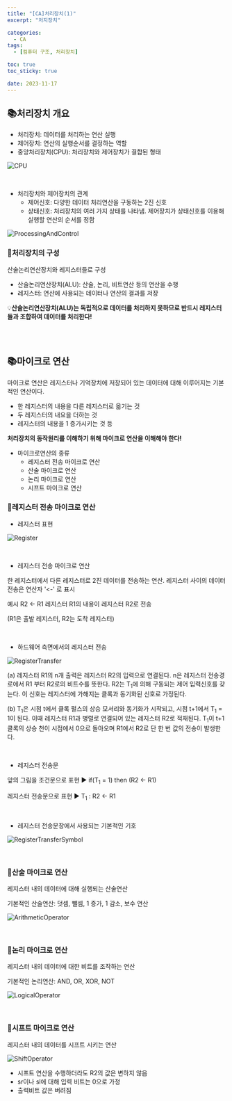 ```yaml
---
title: "[CA]처리장치(1)"
excerpt: "처지장치"

categories:
  - CA
tags:
  - [컴퓨터 구조, 처리장치]

toc: true
toc_sticky: true

date: 2023-11-17
---
```


## 📚처리장치 개요
* 처리장치: 데이터를 처리하는 연산 실행
* 제어장치: 연산의 실행순서를 결정하는 역할
* 중앙처리장치(CPU): 처리장치와 제어장치가 결합된 형태

![CPU](\assets\images\CA\CPU.png)

<br>

* 처리장치와 제어장치의 관계
  - 제어신호: 다양한 데이터 처리연산을 구동하는 2진 신호
  - 상태신호: 처리장치의 여러 가지 상태를 나타냄. 제어장치가 상태신호를 이용해 실행할 연산의 순서를 정함

![ProcessingAndControl](\assets\images\CA\ProcessingAndControl.png)

### 📄처리장치의 구성
산술논리연산장치와 레지스터들로 구성

* 산술논리연산장치(ALU): 산술, 논리, 비트연산 등의 연산을 수행
* 레지스터: 연산에 사용되는 데이터나 연산의 결과를 저장

💡**산술논리연산장치(ALU)는 독립적으로 데이터를 처리하지 못하므로 반드시 레지스터들과 조합하여 데이터를 처리한다!**

<br><br>

## 📚마이크로 연산
마이크로 연산은 레지스터나 기억장치에 저장되어 있는 데이터에 대해 이루어지는 기본적인 연산이다.

* 한 레지스터의 내용을 다른 레지스터로 옮기는 것
* 두 레지스터의 내요을 더하는 것
* 레지스터의 내용을 1 증가시키는 것 등

**처리장치의 동작원리를 이해하기 위해 마이크로 연산을 이해해야 한다!**

* 마이크로연산의 종류
  - 레지스터 전송 마이크로 연산
  - 산술 마이크로 연산
  - 논리 마이크로 연산
  - 시프트 마이크로 연산

### 📄레지스터 전송 마이크로 연산
* 레지스터 표현

![Register](\assets\images\CA\Register.png)

<br>

* 레지스터 전송 마이크로 연산

한 레지스터에서 다른 레지스터로 2진 데이터를 전송하는 연산. 레지스터 사이의 데이터 전송은 연산자 '<-' 로 표시

예시 R2 <- R1 레지스터 R1의 내용이 레지스터 R2로 전송

(R1은 출발 레지스터, R2는 도착 레지스터)

<br>

* 하드웨어 측면에서의 레지스터 전송

![RegisterTransfer](\assets\images\CA\RegisterTransfer.png)

(a) 레지스터 R1의 n개 출력은 레지스터 R2의 입력으로 연결된다. n은 레지스터 전송경로에서 R1 부터 R2로의 비트수를 뜻한다. R2는 T<sub>1</sub>에 의해 구동되는 제어 입력신호를 갖는다. 이 신호는 레지스터에 가해지는 클록과 동기화된 신호로 가정된다.

(b) T<sub>1</sub>은 시점 t에서 클록 펄스의 상승 모서리와 동기화가 시작되고, 시점 t+1에서 T<sub>1</sub> = 1이 된다. 이때 레지스터 R1과 병렬로 연결되어 있는 레지스터 R2로 적재된다. T<sub>1</sub>이 t+1 클록의 상승 천이 시점에서 0으로 돌아오며 R1에서 R2로 단 한 번 값의 전송이 발생한다.

<br>

* 레지스터 전송문

앞의 그림을 조건문으로 표현 ▶ if(T<sub>1</sub> = 1) then (R2 <- R1)

레지스터 전송문으로 표현 ▶ T<sub>1</sub> : R2 <- R1

<br>

* 레지스터 전송문장에서 사용되는 기본적인 기호

![RegisterTransferSymbol](\assets\images\CA\RegisterTransferSymbol.png)

<br>

### 📄산술 마이크로 연산
레지스터 내의 데이터에 대해 실행되는 산술연산

기본적인 산술연산: 덧셈, 뺄셈, 1 증가, 1 감소, 보수 연산

![ArithmeticOperator](\assets\images\CA\ArithmeticOperator.png)

<br>

### 📄논리 마이크로 연산
레지스터 내의 데이터에 대한 비트를 조작하는 연산

기본적인 논리연산: AND, OR, XOR, NOT

![LogicalOperator](\assets\images\CA\LogicalOperator.png)

<br>

### 📄시프트 마이크로 연산
레지스터 내의 데이터를 시프트 시키는 연산

![ShiftOperator](\assets\images\CA\ShiftOperator.png)

* 시프트 연산을 수행하더라도 R2의 값은 변하지 않음
* sr이나 sl에 대해 입력 비트는 0으로 가정
* 출력비트 값은 버려짐

<br><br>